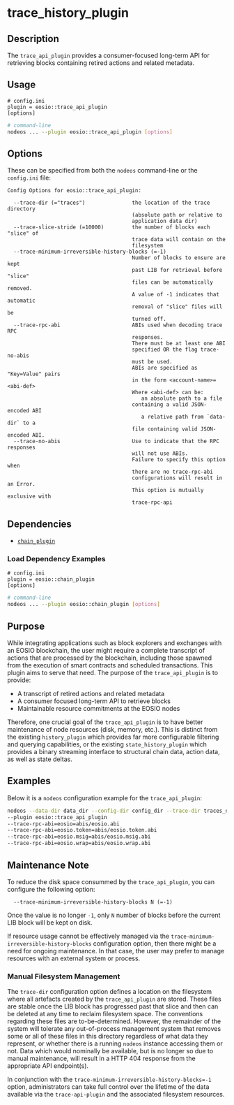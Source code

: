 # trace_history_plugin

## Description

The `trace_api_plugin` provides a consumer-focused long-term API for retrieving blocks containing retired actions and related metadata.

## Usage

```console
# config.ini
plugin = eosio::trace_api_plugin
[options]
```
```sh
# command-line
nodeos ... --plugin eosio::trace_api_plugin [options]
```

## Options

These can be specified from both the `nodeos` command-line or the `config.ini` file:

```console
Config Options for eosio::trace_api_plugin:

  --trace-dir (="traces")               the location of the trace directory
                                        (absolute path or relative to
                                        application data dir)
  --trace-slice-stride (=10000)         the number of blocks each "slice" of
                                        trace data will contain on the
                                        filesystem
  --trace-minimum-irreversible-history-blocks (=-1)
                                        Number of blocks to ensure are kept
                                        past LIB for retrieval before "slice"
                                        files can be automatically removed.
                                        A value of -1 indicates that automatic
                                        removal of "slice" files will be
                                        turned off.
  --trace-rpc-abi                       ABIs used when decoding trace RPC
                                        responses.
                                        There must be at least one ABI
                                        specified OR the flag trace-no-abis
                                        must be used.
                                        ABIs are specified as "Key=Value" pairs
                                        in the form <account-name>=<abi-def>
                                        Where <abi-def> can be:
                                           an absolute path to a file
                                        containing a valid JSON-encoded ABI
                                           a relative path from `data-dir` to a
                                        file containing valid JSON-encoded ABI.
  --trace-no-abis                       Use to indicate that the RPC responses
                                        will not use ABIs.
                                        Failure to specify this option when
                                        there are no trace-rpc-abi
                                        configurations will result in an Error.
                                        This option is mutually exclusive with
                                        trace-rpc-api
```

## Dependencies

* [`chain_plugin`](../chain_plugin/index.md)

### Load Dependency Examples

```console
# config.ini
plugin = eosio::chain_plugin
[options]
```
```sh
# command-line
nodeos ... --plugin eosio::chain_plugin [options]
```

## Purpose

While integrating applications such as block explorers and exchanges with an EOSIO blockchain, the user might require a complete transcript of actions that are processed by the blockchain, including those spawned from the execution of smart contracts and scheduled transactions. This plugin aims to serve that need. The purpose of the `trace_api_plugin` is to provide:

* A transcript of retired actions and related metadata
* A consumer focused long-term API to retrieve blocks
* Maintainable resource commitments at the EOSIO nodes

Therefore, one crucial goal of the `trace_api_plugin` is to have better maintenance of node resources (disk, memory, etc.). This is distinct from the existing `history_plugin` which provides far more configurable filtering and querying capabilities, or the existing `state_history_plugin` which provides a binary streaming interface to structural chain data, action data, as well as state deltas.

## Examples

Below it is a `nodeos` configuration example for the `trace_api_plugin`:

```sh
nodeos --data-dir data_dir --config-dir config_dir --trace-dir traces_dir
--plugin eosio::trace_api_plugin 
--trace-rpc-abi=eosio=abis/eosio.abi 
--trace-rpc-abi=eosio.token=abis/eosio.token.abi 
--trace-rpc-abi=eosio.msig=abis/eosio.msig.abi 
--trace-rpc-abi=eosio.wrap=abis/eosio.wrap.abi
```

## Maintenance Note

To reduce the disk space consummed by the `trace_api_plugin`, you can configure the following option: 

```console
  --trace-minimum-irreversible-history-blocks N (=-1) 
```

Once the value is no longer `-1`, only `N` number of blocks before the current LIB block will be kept on disk.

If resource usage cannot be effectively managed via the `trace-minimum-irreversible-history-blocks` configuration option, then there might be a need for ongoing maintenance. In that case, the user may prefer to manage resources with an external system or process.

### Manual Filesystem Management

The `trace-dir` configuration option defines a location on the filesystem where all artefacts created by the `trace_api_plugin` are stored. These files are stable once the LIB block has progressed past that slice and then can be deleted at any time to reclaim filesystem space. The conventions regarding these files are to-be-determined. However, the remainder of the system will tolerate any out-of-process management system that removes some or all of these files in this directory regardless of what data they represent, or whether there is a running `nodeos` instance accessing them or not.  Data which would nominally be available, but is no longer so due to manual maintenance, will result in a HTTP 404 response from the appropriate API endpoint(s).

In conjunction with the `trace-minimum-irreversible-history-blocks=-1` option, administrators can take full control over the lifetime of the data available via the `trace-api-plugin` and the associated filesystem resources. 
